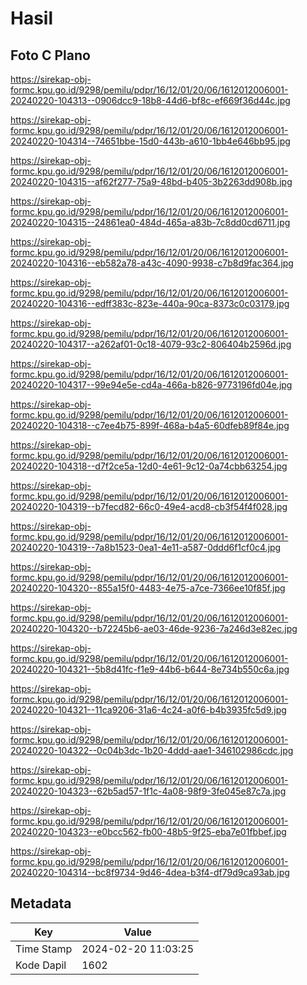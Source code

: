# Hasil

## Foto C Plano

https://sirekap-obj-formc.kpu.go.id/9298/pemilu/pdpr/16/12/01/20/06/1612012006001-20240220-104313--0906dcc9-18b8-44d6-bf8c-ef669f36d44c.jpg

https://sirekap-obj-formc.kpu.go.id/9298/pemilu/pdpr/16/12/01/20/06/1612012006001-20240220-104314--74651bbe-15d0-443b-a610-1bb4e646bb95.jpg

https://sirekap-obj-formc.kpu.go.id/9298/pemilu/pdpr/16/12/01/20/06/1612012006001-20240220-104315--af62f277-75a9-48bd-b405-3b2263dd908b.jpg

https://sirekap-obj-formc.kpu.go.id/9298/pemilu/pdpr/16/12/01/20/06/1612012006001-20240220-104315--24861ea0-484d-465a-a83b-7c8dd0cd6711.jpg

https://sirekap-obj-formc.kpu.go.id/9298/pemilu/pdpr/16/12/01/20/06/1612012006001-20240220-104316--eb582a78-a43c-4090-9938-c7b8d9fac364.jpg

https://sirekap-obj-formc.kpu.go.id/9298/pemilu/pdpr/16/12/01/20/06/1612012006001-20240220-104316--edff383c-823e-440a-90ca-8373c0c03179.jpg

https://sirekap-obj-formc.kpu.go.id/9298/pemilu/pdpr/16/12/01/20/06/1612012006001-20240220-104317--a262af01-0c18-4079-93c2-806404b2596d.jpg

https://sirekap-obj-formc.kpu.go.id/9298/pemilu/pdpr/16/12/01/20/06/1612012006001-20240220-104317--99e94e5e-cd4a-466a-b826-9773196fd04e.jpg

https://sirekap-obj-formc.kpu.go.id/9298/pemilu/pdpr/16/12/01/20/06/1612012006001-20240220-104318--c7ee4b75-899f-468a-b4a5-60dfeb89f84e.jpg

https://sirekap-obj-formc.kpu.go.id/9298/pemilu/pdpr/16/12/01/20/06/1612012006001-20240220-104318--d7f2ce5a-12d0-4e61-9c12-0a74cbb63254.jpg

https://sirekap-obj-formc.kpu.go.id/9298/pemilu/pdpr/16/12/01/20/06/1612012006001-20240220-104319--b7fecd82-66c0-49e4-acd8-cb3f54f4f028.jpg

https://sirekap-obj-formc.kpu.go.id/9298/pemilu/pdpr/16/12/01/20/06/1612012006001-20240220-104319--7a8b1523-0ea1-4e11-a587-0ddd6f1cf0c4.jpg

https://sirekap-obj-formc.kpu.go.id/9298/pemilu/pdpr/16/12/01/20/06/1612012006001-20240220-104320--855a15f0-4483-4e75-a7ce-7366ee10f85f.jpg

https://sirekap-obj-formc.kpu.go.id/9298/pemilu/pdpr/16/12/01/20/06/1612012006001-20240220-104320--b72245b6-ae03-46de-9236-7a246d3e82ec.jpg

https://sirekap-obj-formc.kpu.go.id/9298/pemilu/pdpr/16/12/01/20/06/1612012006001-20240220-104321--5b8d41fc-f1e9-44b6-b644-8e734b550c6a.jpg

https://sirekap-obj-formc.kpu.go.id/9298/pemilu/pdpr/16/12/01/20/06/1612012006001-20240220-104321--11ca9206-31a6-4c24-a0f6-b4b3935fc5d9.jpg

https://sirekap-obj-formc.kpu.go.id/9298/pemilu/pdpr/16/12/01/20/06/1612012006001-20240220-104322--0c04b3dc-1b20-4ddd-aae1-346102986cdc.jpg

https://sirekap-obj-formc.kpu.go.id/9298/pemilu/pdpr/16/12/01/20/06/1612012006001-20240220-104323--62b5ad57-1f1c-4a08-98f9-3fe045e87c7a.jpg

https://sirekap-obj-formc.kpu.go.id/9298/pemilu/pdpr/16/12/01/20/06/1612012006001-20240220-104323--e0bcc562-fb00-48b5-9f25-eba7e01fbbef.jpg

https://sirekap-obj-formc.kpu.go.id/9298/pemilu/pdpr/16/12/01/20/06/1612012006001-20240220-104314--bc8f9734-9d46-4dea-b3f4-df79d9ca93ab.jpg


## Metadata

| Key        | Value               |
| ---------- | ------------------- |
| Time Stamp | 2024-02-20 11:03:25 |
| Kode Dapil | 1602                |



